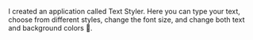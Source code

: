 I created an application called Text Styler. Here you can type your text, choose from different styles, change the font size, and change both text and background colors 🚀.
